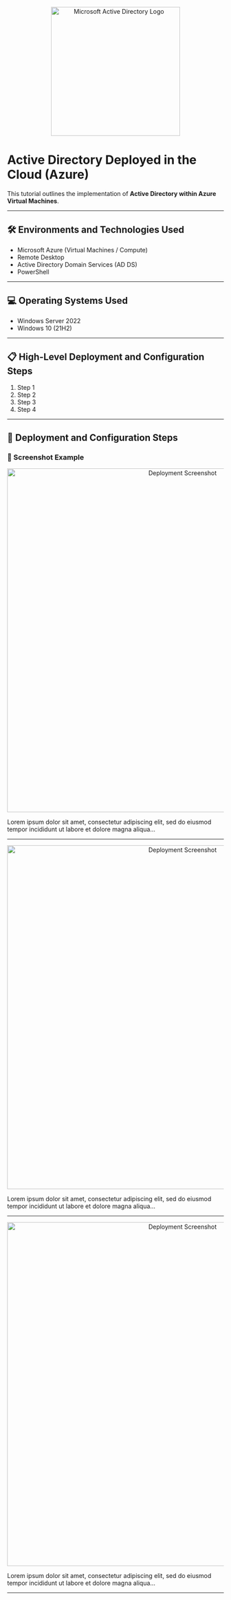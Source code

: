 <p align="center">
  <img src="https://i.imgur.com/pU5A58S.png" alt="Microsoft Active Directory Logo" width="300"/>
</p>

# Active Directory Deployed in the Cloud (Azure)

This tutorial outlines the implementation of **Active Directory within Azure Virtual Machines**.

---

## 🛠️ Environments and Technologies Used

- Microsoft Azure (Virtual Machines / Compute)
- Remote Desktop
- Active Directory Domain Services (AD DS)
- PowerShell

---

## 💻 Operating Systems Used

- Windows Server 2022
- Windows 10 (21H2)

---

## 📋 High-Level Deployment and Configuration Steps

1. Step 1
2. Step 2
3. Step 3
4. Step 4

---

## 🚀 Deployment and Configuration Steps

### 📸 Screenshot Example

<p align="center">
  <img src="https://i.imgur.com/DJmEXEB.png" alt="Deployment Screenshot" width="800"/>
</p>

Lorem ipsum dolor sit amet, consectetur adipiscing elit, sed do eiusmod tempor incididunt ut labore et dolore magna aliqua...

---

<p align="center">
  <img src="https://i.imgur.com/DJmEXEB.png" alt="Deployment Screenshot" width="800"/>
</p>

Lorem ipsum dolor sit amet, consectetur adipiscing elit, sed do eiusmod tempor incididunt ut labore et dolore magna aliqua...

---

<p align="center">
  <img src="https://i.imgur.com/DJmEXEB.png" alt="Deployment Screenshot" width="800"/>
</p>

Lorem ipsum dolor sit amet, consectetur adipiscing elit, sed do eiusmod tempor incididunt ut labore et dolore magna aliqua...

---

